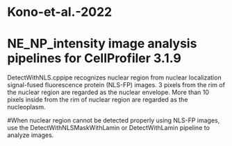 # Kono-et-al.-2022
# NE_NP_intensity image analysis pipelines for CellProfiler 3.1.9
DetectWithNLS.cppipe recognizes nuclear region from nuclear localization signal-fused fluorescence protein (NLS-FP) images. 
3 pixels from the rim of the nuclear region are regarded as the nuclear envelope. More than 10 pixels inside from the rim of nuclear region are regarded as the nucleoplasm.

#When nuclear region cannot be detected properly using NLS-FP images, use the DetectWithNLSMaskWithLamin or DetectWithLamin pipeline to analyze images.
